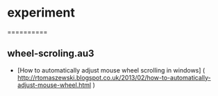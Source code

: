 # experiment
==========

## wheel-scroling.au3
* [How to automatically adjust mouse wheel scrolling in windows]  ( http://rtomaszewski.blogspot.co.uk/2013/02/how-to-automatically-adjust-mouse-wheel.html )

